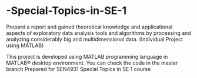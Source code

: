 # -Special-Topics-in-SE-1
Prepard a report and gained theoretical knowledge and applicational aspects of exploratory data analysis tools and algorithms by processing and analyzing considerably big and multidimensional data. (Individual Project using MATLAB)

This project is developed using MATLAB programming language in MATLAB® desktop environment. You can check the code in the master branch
 Prepared for SEN4931 Special Topics in SE 1 course
